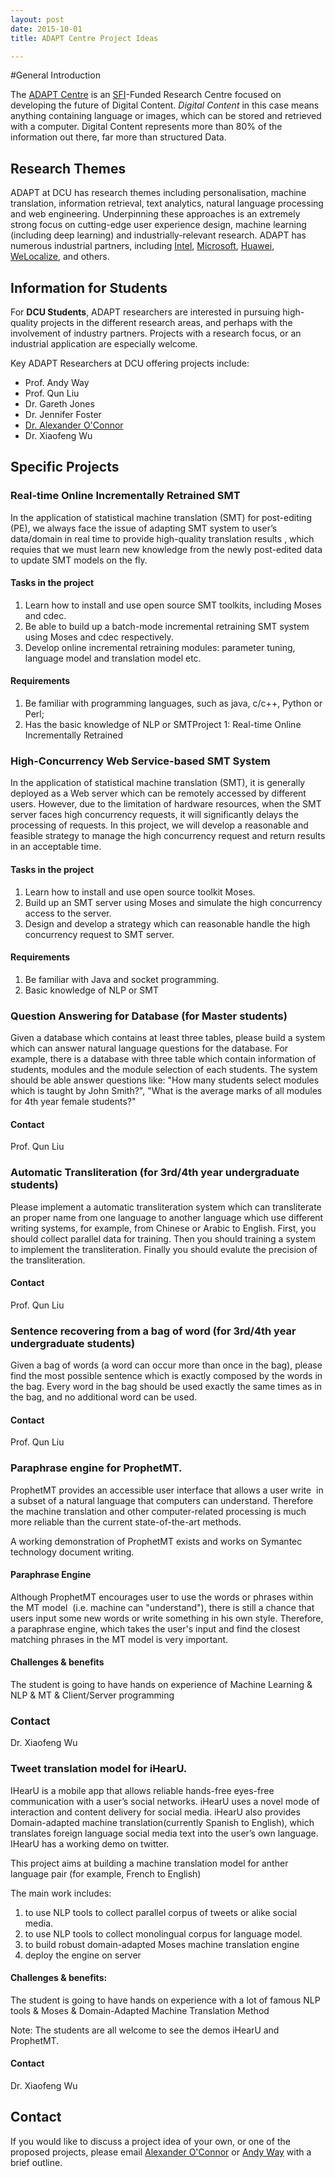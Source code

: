```yaml
---
layout: post
date: 2015-10-01
title: ADAPT Centre Project Ideas

---
```


#General Introduction

The [ADAPT Centre](http://www.adaptcentre.ie) is an
[SFI](http://www.sfi.ie)-Funded Research Centre focused on developing the
future of Digital Content. _Digital Content_ in this case means anything
containing language or images, which can be stored and retrieved with a
computer. Digital Content represents more than 80% of the information out
there, far more than structured Data.

## Research Themes

ADAPT at DCU has research themes including personalisation, machine
translation, information retrieval, text analytics, natural language processing
and web engineering. Underpinning these approaches is an extremely strong focus
on cutting-edge user experience design, machine learning (including deep
learning) and industrially-relevant research. ADAPT has numerous industrial
partners, including [Intel](http://www.intel.com),
[Microsoft](http://www.microsoft.com), [Huawei](http://www.huawei.cn),
[WeLocalize](http://www.welocalize.com), and others.

## Information for Students

For __DCU Students__, ADAPT researchers are interested in pursuing high-quality
projects in the different research areas, and perhaps with the involvement of
industry partners. Projects with a research focus, or an industrial application
are especially welcome.

Key ADAPT Researchers at DCU offering projects include:

* Prof. Andy Way
* Prof. Qun Liu
* Dr. Gareth Jones
* Dr. Jennifer Foster
* [Dr. Alexander O'Connor](http://www.oconnoat.com/projects/)
* Dr. Xiaofeng Wu

## Specific Projects

### Real-time Online Incrementally Retrained SMT

In the application of statistical machine translation (SMT) for post-editing (PE),
we always face the issue of adapting SMT system to user’s data/domain in real
time to provide high-quality translation results , which requies that we must
learn new knowledge from the newly post-edited data to update SMT models on the fly.

#### Tasks in the project

1. Learn how to install and use open source SMT toolkits, including Moses and cdec.
2. Be able to build up a batch-mode incremental retraining SMT system using Moses and cdec respectively.
3. Develop online incremental retraining modules: parameter tuning, language model and translation model etc.

#### Requirements

1. Be familiar with programming languages, such as java, c/c++, Python or Perl;
2. Has the basic knowledge of NLP or SMTProject 1: Real-time Online Incrementally Retrained

### High-Concurrency Web Service-based SMT System

In the application of statistical machine translation (SMT), it is generally deployed as a Web
server which can be remotely accessed by different users. However, due to the limitation of
hardware resources, when the SMT server faces high concurrency requests, it will significantly
delays the processing of requests. In this project, we will develop a reasonable and feasible
strategy to manage the high concurrency request and return results in an acceptable time.

#### Tasks in the project

1. Learn how to install and use open source toolkit Moses.
2. Build up an SMT server using Moses and simulate the high concurrency access to the server.
3. Design and develop a strategy which can reasonable handle the high concurrency request to SMT server.

#### Requirements

1. Be familiar with Java and socket programming.
2. Basic knowledge of NLP or SMT

### Question Answering for Database (for Master students)

Given a database which contains at least three tables, please build a system
which can answer natural language questions for the database.  For example,
there is a database with three table which contain information of students,
modules and the module selection of each students.  The system should be able
answer questions like: "How many students select modules which is taught by
John Smith?", "What is the average marks of all modules for 4th year female
students?"

#### Contact

Prof. Qun Liu

### Automatic Transliteration (for 3rd/4th year undergraduate students)

Please implement a automatic transliteration system which can transliterate an
proper name from one language to another language which use different writing
systems, for example, from Chinese or Arabic to English.  First, you should collect
parallel data for training.  Then you should training a system to implement the
transliteration.  Finally you should evalute the precision of the transliteration.

#### Contact

Prof. Qun Liu

### Sentence recovering from a bag of word (for 3rd/4th year undergraduate students)

Given a bag of words (a word can occur more than once in the bag), please find
the most possible sentence which is exactly composed by the words in the bag.
Every word in the bag should be used exactly the same times as in the bag, and
no additional word can be used.

#### Contact

Prof. Qun Liu


### Paraphrase engine for ProphetMT.

ProphetMT provides an accessible user interface that allows a user write 
in a subset of a natural language that computers can understand. Therefore 
the machine translation and other computer-related processing is much more
reliable than the current state-of-the-art methods.

A working demonstration of ProphetMT exists and works on Symantec
technology document writing.

#### Paraphrase Engine

Although ProphetMT encourages user to use the words or phrases within the MT
model  (i.e. machine can "understand"), there is still a chance that users input
some new words or write something in his own style. Therefore, a paraphrase
engine, which takes the user's input and find the closest matching phrases in the
MT model is very important.

#### Challenges & benefits

The student is going to have hands on experience of Machine Learning & NLP &
MT & Client/Server programming

### Contact

Dr. Xiaofeng Wu

### Tweet translation model for iHearU.

IHearU is a mobile app that allows reliable hands-free eyes-free communication
with  a user’s social networks. iHearU uses a novel mode of interaction and
content delivery  for social media. iHearU also provides Domain-adapted
machine translation(currently Spanish to English), which translates foreign
language social media text into the user’s own language. IHearU has a working
demo on twitter.

This project aims at building a machine translation model for anther language
pair (for example, French to English)

The main work includes: 

1. to use NLP tools to collect parallel corpus of tweets or alike social media. 
2. to use NLP tools to collect monolingual corpus for language model.
3. to build robust domain-adapted Moses machine translation engine
4. deploy the engine on server

#### Challenges & benefits:

The student is going to have hands on experience with a lot of famous NLP tools
& Moses & Domain-Adapted Machine Translation Method

Note: The students are all welcome to see the demos iHearU and ProphetMT.

#### Contact

Dr. Xiaofeng Wu



## Contact

If you would like to discuss a project idea of your own, or one of the proposed
projects, please email [Alexander O'Connor](Alexander.OConnor@dcu.ie) or [Andy
Way](Andy.Way@dcu.ie) with a brief outline.



